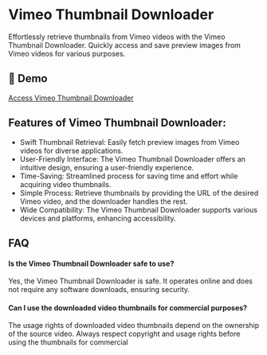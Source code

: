 # Vimeo Thumbnail Downloader

Effortlessly retrieve thumbnails from Vimeo videos with the Vimeo Thumbnail Downloader. Quickly access and save preview images from Vimeo videos for various purposes.

## 🔗 Demo

[Access Vimeo Thumbnail Downloader](https://imgpanda.com/vimeo-video-thumbnail-downloader/)

## Features of Vimeo Thumbnail Downloader:

- Swift Thumbnail Retrieval: Easily fetch preview images from Vimeo videos for diverse applications.
- User-Friendly Interface: The Vimeo Thumbnail Downloader offers an intuitive design, ensuring a user-friendly experience.
- Time-Saving: Streamlined process for saving time and effort while acquiring video thumbnails.
- Simple Process: Retrieve thumbnails by providing the URL of the desired Vimeo video, and the downloader handles the rest.
- Wide Compatibility: The Vimeo Thumbnail Downloader supports various devices and platforms, enhancing accessibility.

## FAQ

#### Is the Vimeo Thumbnail Downloader safe to use?

Yes, the Vimeo Thumbnail Downloader is safe. It operates online and does not require any software downloads, ensuring security.

#### Can I use the downloaded video thumbnails for commercial purposes?

The usage rights of downloaded video thumbnails depend on the ownership of the source video. Always respect copyright and usage rights before using the thumbnails for commercial
